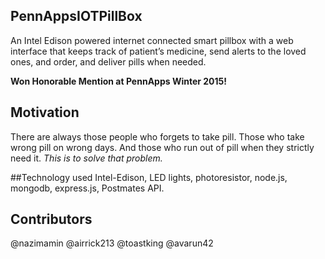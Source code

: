 ## PennAppsIOTPillBox

An Intel Edison powered internet connected smart pillbox with a web interface that keeps track of patient’s medicine, send alerts to the loved ones, and order, and deliver pills when needed. 

**Won Honorable Mention at PennApps Winter 2015!**

## Motivation

There are always those people who forgets to take pill. Those who take wrong pill on wrong days. And those who run out of pill when they strictly need it. *This is to solve that problem.*

##Technology used
Intel-Edison, LED lights, photoresistor, node.js, mongodb, express.js, Postmates API.

## Contributors

@nazimamin @airrick213 @toastking @avarun42

